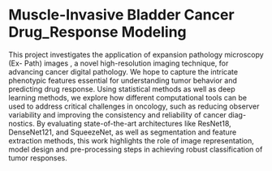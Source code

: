 # Muscle-Invasive Bladder Cancer Drug_Response Modeling

This project investigates the application of expansion pathology microscopy (Ex-
Path) images , a novel high-resolution imaging technique, for advancing cancer
digital pathology. We hope to capture the intricate phenotypic features essential
for understanding tumor behavior and predicting drug response. Using statistical
methods as well as deep learning methods, we explore how different computational
tools can be used to address critical challenges in oncology, such as reducing
observer variability and improving the consistency and reliability of cancer diag-
nostics. By evaluating state-of-the-art architectures like ResNet18, DenseNet121,
and SqueezeNet, as well as segmentation and feature extraction methods, this work
highlights the role of image representation, model design and pre-processing steps
in achieving robust classification of tumor responses.
